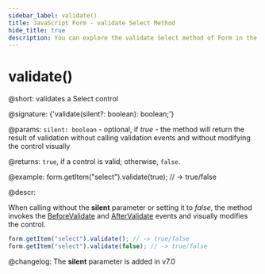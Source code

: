 ```yaml
---
sidebar_label: validate()
title: JavaScript Form - validate Select Method 
hide_title: true
description: You can explore the validate Select method of Form in the documentation of the DHTMLX JavaScript UI library. Browse developer guides and API reference, try out code examples and live demos, and download a free 30-day evaluation version of DHTMLX Suite 7.
---
```

 
# validate()

@short: validates a Select control

@signature: {'validate(silent?: boolean): boolean;'}

@params:
`silent: boolean` - optional, if *true* - the method will return the result of validation without calling validation events and without modifying the control visually

@returns:
`true`, if a control is valid; otherwise, `false`.

@example:
form.getItem("select").validate(true);
// -> true/false

@descr:

When calling without the  **silent** parameter or setting it to *false*, the method invokes the [BeforeValidate](form/api/select/select_beforevalidate_event.md) and [AfterValidate](form/api/select/select_aftervalidate_event.md) events and visually modifies the control.

~~~js
form.getItem("select").validate(); // -> true/false
form.getItem("select").validate(false); // -> true/false
~~~

@changelog:
The **silent** parameter is added in v7.0